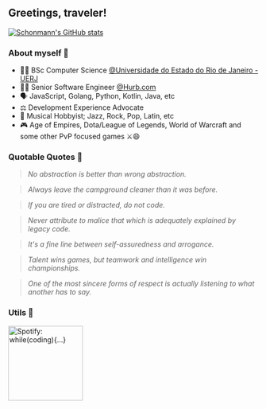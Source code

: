 ## Greetings, traveler!

[![Schonmann's GitHub stats](https://github-readme-stats.vercel.app/api?username=schonmann&count_private=true&show_icons=true&theme=tokyonight&hide=prs,contribs,issues,stars)](https://github.com/anuraghazra/github-readme-stats)

### About myself 👤

* 👨‍🎓 BSc Computer Science [@Universidade do Estado do Rio de Janeiro - UERJ](http://uerj.br)
* 👨‍💻 Senior Software Engineer [@Hurb.com](https://github.com/hurbcom)
* 🗣️ JavaScript, Golang, Python, Kotlin, Java, etc
* ⚖️‍ Development Experience Advocate
* 🎸 Musical Hobbyist; Jazz, Rock, Pop, Latin, etc
* 🎮 Age of Empires, Dota/League of Legends, World of Warcraft and some other PvP focused games ⚔️😄

### Quotable Quotes 📜

> _No abstraction is better than wrong abstraction._

> _Always leave the campground cleaner than it was before._

> _If you are tired or distracted, do not code._

> _Never attribute to malice that which is adequately explained by legacy code._

> _It's a fine line between self-assuredness and arrogance._

> _Talent wins games, but teamwork and intelligence win championships._

> _One of the most sincere forms of respect is actually listening to what another has to say._

### Utils 🤡


[<img src="https://storage.googleapis.com/pr-newsroom-wp/1/2018/11/Spotify_Logo_CMYK_Green.png" width="150" alt="Spotify: while(coding){...}" />](https://open.spotify.com/playlist/6zf4wYtzwtkZ5WXjQptVjG?si=641a06efadfb4fe1)
